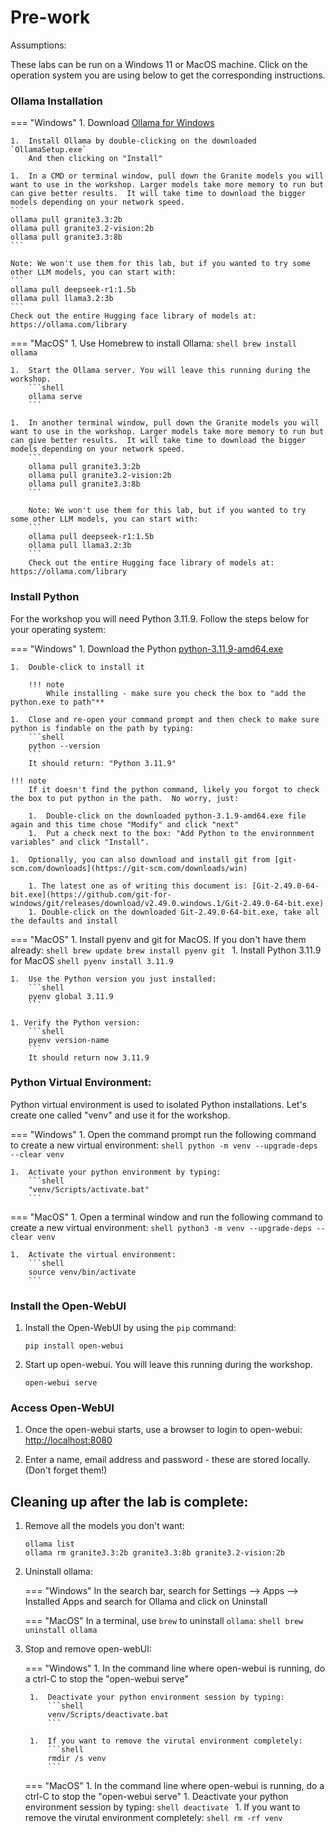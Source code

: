 # Pre-work

Assumptions:

These labs can be run on a Windows 11 or MacOS machine.
Click on the operation system you are using below to get the
corresponding instructions.

### Ollama Installation
=== "Windows"
    1.  Download [Ollama for Windows](https://ollama.com/download/windows)

    1.  Install Ollama by double-clicking on the downloaded `OllamaSetup.exe`
        And then clicking on "Install"

    1.  In a CMD or terminal window, pull down the Granite models you will want to use in the workshop. Larger models take more memory to run but can give better results.  It will take time to download the bigger models depending on your network speed.
	```
	ollama pull granite3.3:2b
	ollama pull granite3.2-vision:2b
	ollama pull granite3.3:8b
	```

	Note: We won't use them for this lab, but if you wanted to try some other LLM models, you can start with:
	```
	ollama pull deepseek-r1:1.5b
	ollama pull llama3.2:3b
	```
	Check out the entire Hugging face library of models at: https://ollama.com/library

=== "MacOS"
    1.  Use Homebrew to install Ollama:
        ```shell
        brew install ollama
        ```

    1.  Start the Ollama server. You will leave this running during the workshop.
        ```shell
        ollama serve
        ```

    1.  In another terminal window, pull down the Granite models you will want to use in the workshop. Larger models take more memory to run but can give better results.  It will take time to download the bigger models depending on your network speed.
        ```
        ollama pull granite3.3:2b
        ollama pull granite3.2-vision:2b
        ollama pull granite3.3:8b
        ```

        Note: We won't use them for this lab, but if you wanted to try some other LLM models, you can start with:
        ```
        ollama pull deepseek-r1:1.5b
        ollama pull llama3.2:3b
        ```
        Check out the entire Hugging face library of models at: https://ollama.com/library

### Install Python
For the workshop you will need Python 3.11.9. Follow the steps below for your operating system:

=== "Windows"
    1.  Download the Python [python-3.11.9-amd64.exe](https://www.python.org/ftp/python/3.11.9/python-3.11.9-amd64.exe)

    1.  Double-click to install it

        !!! note
            While installing - make sure you check the box to "add the python.exe to path"**

    1.  Close and re-open your command prompt and then check to make sure python is findable on the path by typing:
        ```shell
        python --version
        ```
        It should return: "Python 3.11.9"

    !!! note
        If it doesn't find the python command, likely you forgot to check the box to put python in the path.  No worry, just:

        1.  Double-click on the downloaded python-3.1.9-amd64.exe file again and this time chose "Modify" and click "next" 
        1.  Put a check next to the box: "Add Python to the environnment variables" and click "Install".

    1.  Optionally, you can also download and install git from [git-scm.com/downloads](https://git-scm.com/downloads/win)  

        1. The latest one as of writing this document is: [Git-2.49.0-64-bit.exe](https://github.com/git-for-windows/git/releases/download/v2.49.0.windows.1/Git-2.49.0-64-bit.exe)
        1. Double-click on the downloaded Git-2.49.0-64-bit.exe, take all the defaults and install

=== "MacOS"
    1.  Install pyenv and git for MacOS. If you don't have them already:
        ```shell
        brew update
        brew install pyenv git
        ```
    1.  Install Python 3.11.9 for MacOS
        ```shell
        pyenv install 3.11.9
        ```

    1.  Use the Python version you just installed:
        ```shell
        pyenv global 3.11.9
        ```

    1. Verify the Python version:
        ```shell
        pyenv version-name
        ```
        It should return now 3.11.9

### Python Virtual Environment:

Python virtual environment is used to isolated Python installations. Let's create one called "venv" and
use it for the workshop.

=== "Windows"
    1.  Open the command prompt run the following command to create a new virtual environment:
        ```shell
        python -m venv --upgrade-deps --clear venv
        ```

    1.  Activate your python environment by typing:
        ```shell
        "venv/Scripts/activate.bat"
        ```

=== "MacOS"
    1.  Open a terminal window and run the following command to create a new virtual environment:
        ```shell
        python3 -m venv --upgrade-deps --clear venv
        ```

    1.  Activate the virtual environment:
        ```shell
        source venv/bin/activate
        ```

### Install the Open-WebUI

1.  Install the Open-WebUI by using the `pip` command:
    ```shell
    pip install open-webui
    ```

1.  Start up open-webui. You will leave this running during the workshop.
    ```shell
    open-webui serve
    ```

### Access Open-WebUI

1.  Once the open-webui starts, use a browser to login to open-webui:
    [http://localhost:8080](http://localhost:8080)

1.  Enter a name, email address and password - these are stored locally. (Don't forget them!) 

## Cleaning up after the lab is complete:

1.  Remove all the models you don't want:
    ```shell
    ollama list
    ollama rm granite3.3:2b granite3.3:8b granite3.2-vision:2b
    ```

1. Uninstall ollama:

    === "Windows"
        In the search bar, search for Settings --> Apps --> Installed Apps and search for Ollama and click on Uninstall

    === "MacOS"
        In a terminal, use `brew` to uninstall `ollama`:
        ```shell
        brew uninstall ollama
        ```

1. Stop and remove open-webUI:

    === "Windows"
        1.  In the command line where open-webui is running, do a ctrl-C to stop the "open-webui serve"

        1.  Deactivate your python environment session by typing: 
            ```shell
            venv/Scripts/deactivate.bat
            ```
        
        1.  If you want to remove the virutal environment completely:
            ```shell
            rmdir /s venv
            ```

    === "MacOS"
        1.  In the command line where open-webui is running, do a ctrl-C to stop the "open-webui serve"
        1. Deactivate your python environment session by typing: 
            ```shell
            deactivate
            ```
        1.  If you want to remove the virutal environment completely:
            ```shell
            rm -rf venv
            ```

